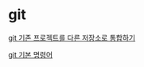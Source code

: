 # git

[git 기존 프로젝트를 다른 저장소로 통합하기](git%203d8c5d50c1384883ae2cdac376f6ab81/git%20%EA%B8%B0%EC%A1%B4%20%ED%94%84%EB%A1%9C%EC%A0%9D%ED%8A%B8%EB%A5%BC%20%EB%8B%A4%EB%A5%B8%20%EC%A0%80%EC%9E%A5%EC%86%8C%EB%A1%9C%20%ED%86%B5%ED%95%A9%ED%95%98%EA%B8%B0%2010e6bb81c6eb4fd8b5ef2734d11e022e.md)

[git 기본 명령어](git%203d8c5d50c1384883ae2cdac376f6ab81/git%20%EA%B8%B0%EB%B3%B8%20%EB%AA%85%EB%A0%B9%EC%96%B4%2017a2bc32c77b808a8e7ae4c733723c27.md)